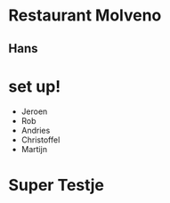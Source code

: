 # Restaurant Molveno
## Hans


# set up!
- Jeroen
- Rob
- Andries
- Christoffel
- Martijn

# Super Testje
